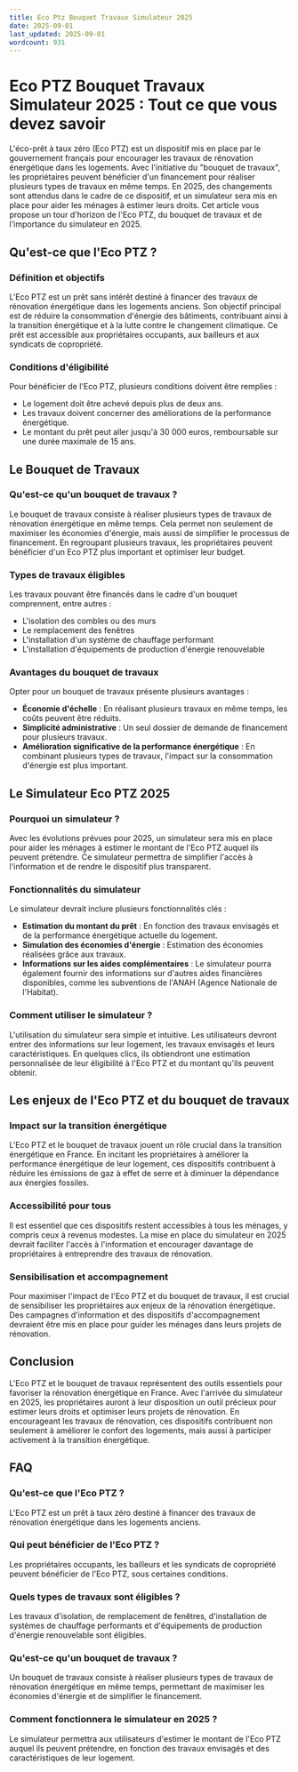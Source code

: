 ```yaml
---
title: Eco Ptz Bouquet Travaux Simulateur 2025
date: 2025-09-01
last_updated: 2025-09-01
wordcount: 931
---
```


# Eco PTZ Bouquet Travaux Simulateur 2025 : Tout ce que vous devez savoir

L'éco-prêt à taux zéro (Eco PTZ) est un dispositif mis en place par le gouvernement français pour encourager les travaux de rénovation énergétique dans les logements. Avec l'initiative du "bouquet de travaux", les propriétaires peuvent bénéficier d'un financement pour réaliser plusieurs types de travaux en même temps. En 2025, des changements sont attendus dans le cadre de ce dispositif, et un simulateur sera mis en place pour aider les ménages à estimer leurs droits. Cet article vous propose un tour d'horizon de l'Eco PTZ, du bouquet de travaux et de l'importance du simulateur en 2025.

## Qu'est-ce que l'Eco PTZ ?

### Définition et objectifs

L'Eco PTZ est un prêt sans intérêt destiné à financer des travaux de rénovation énergétique dans les logements anciens. Son objectif principal est de réduire la consommation d'énergie des bâtiments, contribuant ainsi à la transition énergétique et à la lutte contre le changement climatique. Ce prêt est accessible aux propriétaires occupants, aux bailleurs et aux syndicats de copropriété.

### Conditions d'éligibilité

Pour bénéficier de l'Eco PTZ, plusieurs conditions doivent être remplies :

- Le logement doit être achevé depuis plus de deux ans.
- Les travaux doivent concerner des améliorations de la performance énergétique.
- Le montant du prêt peut aller jusqu'à 30 000 euros, remboursable sur une durée maximale de 15 ans.

## Le Bouquet de Travaux

### Qu'est-ce qu'un bouquet de travaux ?

Le bouquet de travaux consiste à réaliser plusieurs types de travaux de rénovation énergétique en même temps. Cela permet non seulement de maximiser les économies d'énergie, mais aussi de simplifier le processus de financement. En regroupant plusieurs travaux, les propriétaires peuvent bénéficier d'un Eco PTZ plus important et optimiser leur budget.

### Types de travaux éligibles

Les travaux pouvant être financés dans le cadre d'un bouquet comprennent, entre autres :

- L'isolation des combles ou des murs
- Le remplacement des fenêtres
- L'installation d'un système de chauffage performant
- L'installation d'équipements de production d'énergie renouvelable

### Avantages du bouquet de travaux

Opter pour un bouquet de travaux présente plusieurs avantages :

- **Économie d'échelle** : En réalisant plusieurs travaux en même temps, les coûts peuvent être réduits.
- **Simplicité administrative** : Un seul dossier de demande de financement pour plusieurs travaux.
- **Amélioration significative de la performance énergétique** : En combinant plusieurs types de travaux, l'impact sur la consommation d'énergie est plus important.

## Le Simulateur Eco PTZ 2025

### Pourquoi un simulateur ?

Avec les évolutions prévues pour 2025, un simulateur sera mis en place pour aider les ménages à estimer le montant de l'Eco PTZ auquel ils peuvent prétendre. Ce simulateur permettra de simplifier l'accès à l'information et de rendre le dispositif plus transparent.

### Fonctionnalités du simulateur

Le simulateur devrait inclure plusieurs fonctionnalités clés :

- **Estimation du montant du prêt** : En fonction des travaux envisagés et de la performance énergétique actuelle du logement.
- **Simulation des économies d'énergie** : Estimation des économies réalisées grâce aux travaux.
- **Informations sur les aides complémentaires** : Le simulateur pourra également fournir des informations sur d'autres aides financières disponibles, comme les subventions de l'ANAH (Agence Nationale de l'Habitat).

### Comment utiliser le simulateur ?

L'utilisation du simulateur sera simple et intuitive. Les utilisateurs devront entrer des informations sur leur logement, les travaux envisagés et leurs caractéristiques. En quelques clics, ils obtiendront une estimation personnalisée de leur éligibilité à l'Eco PTZ et du montant qu'ils peuvent obtenir.

## Les enjeux de l'Eco PTZ et du bouquet de travaux

### Impact sur la transition énergétique

L'Eco PTZ et le bouquet de travaux jouent un rôle crucial dans la transition énergétique en France. En incitant les propriétaires à améliorer la performance énergétique de leur logement, ces dispositifs contribuent à réduire les émissions de gaz à effet de serre et à diminuer la dépendance aux énergies fossiles.

### Accessibilité pour tous

Il est essentiel que ces dispositifs restent accessibles à tous les ménages, y compris ceux à revenus modestes. La mise en place du simulateur en 2025 devrait faciliter l'accès à l'information et encourager davantage de propriétaires à entreprendre des travaux de rénovation.

### Sensibilisation et accompagnement

Pour maximiser l'impact de l'Eco PTZ et du bouquet de travaux, il est crucial de sensibiliser les propriétaires aux enjeux de la rénovation énergétique. Des campagnes d'information et des dispositifs d'accompagnement devraient être mis en place pour guider les ménages dans leurs projets de rénovation.

## Conclusion

L'Eco PTZ et le bouquet de travaux représentent des outils essentiels pour favoriser la rénovation énergétique en France. Avec l'arrivée du simulateur en 2025, les propriétaires auront à leur disposition un outil précieux pour estimer leurs droits et optimiser leurs projets de rénovation. En encourageant les travaux de rénovation, ces dispositifs contribuent non seulement à améliorer le confort des logements, mais aussi à participer activement à la transition énergétique.

## FAQ

### Qu'est-ce que l'Eco PTZ ?

L'Eco PTZ est un prêt à taux zéro destiné à financer des travaux de rénovation énergétique dans les logements anciens.

### Qui peut bénéficier de l'Eco PTZ ?

Les propriétaires occupants, les bailleurs et les syndicats de copropriété peuvent bénéficier de l'Eco PTZ, sous certaines conditions.

### Quels types de travaux sont éligibles ?

Les travaux d'isolation, de remplacement de fenêtres, d'installation de systèmes de chauffage performants et d'équipements de production d'énergie renouvelable sont éligibles.

### Qu'est-ce qu'un bouquet de travaux ?

Un bouquet de travaux consiste à réaliser plusieurs types de travaux de rénovation énergétique en même temps, permettant de maximiser les économies d'énergie et de simplifier le financement.

### Comment fonctionnera le simulateur en 2025 ?

Le simulateur permettra aux utilisateurs d'estimer le montant de l'Eco PTZ auquel ils peuvent prétendre, en fonction des travaux envisagés et des caractéristiques de leur logement.